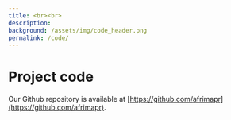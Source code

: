 ```yaml
---
title: <br><br>
description:
background: /assets/img/code_header.png
permalink: /code/
---
```


# Project code

Our Github repository is available at [https://github.com/afrimapr](https://github.com/afrimapr).




